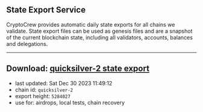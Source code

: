 ## State Export Service
CryptoCrew provides automatic daily state exports for all chains we validate. State export files can be used as genesis files and are a snapshot of the current blockchain state, including all validators, accounts, balances and delegations.

---
**Download: [quicksilver-2 state export](https://dl.ccvalidators.com/SERVICE/quicksilver/quicksilver-2_export_5284027.json)**
---

- last updated: Sat Dec 30 2023 11:49:12
- chain id: `quicksilver-2`
- export height: `5284027`
- use for: airdrops, local tests, chain recovery
